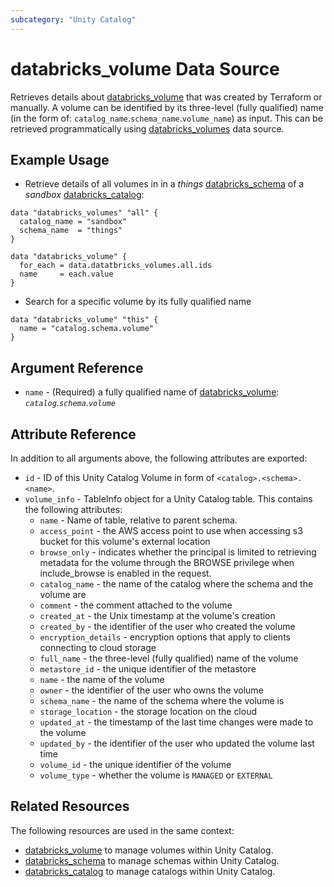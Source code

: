 ```yaml
---
subcategory: "Unity Catalog"
---
```

# databricks_volume Data Source

Retrieves details about [databricks_volume](../resources/volume.md) that was created by Terraform or manually. 
A volume can be identified by its three-level (fully qualified) name (in the form of: `catalog_name`.`schema_name`.`volume_name`) as input. This can be retrieved programmatically using [databricks_volumes](../data-sources/volumes.md) data source.

## Example Usage

* Retrieve details of all volumes in in a _things_ [databricks_schema](../resources/schema.md) of a  _sandbox_ [databricks_catalog](../resources/catalog.md):

```hcl
data "databricks_volumes" "all" {
  catalog_name = "sandbox"
  schema_name  = "things"
}

data "databricks_volume" {
  for_each = data.datatbricks_volumes.all.ids
  name     = each.value
}
```

* Search for a specific volume by its fully qualified name

```hcl
data "databricks_volume" "this" {
  name = "catalog.schema.volume"
}
```

## Argument Reference

* `name` - (Required) a fully qualified name of [databricks_volume](../resources/volume.md): *`catalog`.`schema`.`volume`*


## Attribute Reference

In addition to all arguments above, the following attributes are exported:

* `id` - ID of this Unity Catalog Volume in form of `<catalog>.<schema>.<name>`.
* `volume_info` - TableInfo object for a Unity Catalog table. This contains the following attributes:
  * `name` - Name of table, relative to parent schema.
  * `access_point` - the AWS access point to use when accessing s3 bucket for this volume's external location
  * `browse_only` - indicates whether the principal is limited to retrieving metadata for the volume through the BROWSE privilege when include_browse is enabled in the request. 
  * `catalog_name` - the name of the catalog where the schema and the volume are
  * `comment` - the comment attached to the volume
  * `created_at` - the Unix timestamp at the volume's creation
  * `created_by` - the identifier of the user who created the volume
  * `encryption_details` - encryption options that apply to clients connecting to cloud storage
  * `full_name` - the three-level (fully qualified) name of the volume
  * `metastore_id` - the unique identifier of the metastore
  * `name` - the name of the volume
  * `owner` - the identifier of the user who owns the volume
  * `schema_name` - the name of the schema where the volume is
  * `storage_location` - the storage location on the cloud
  * `updated_at` - the timestamp of the last time changes were made to the volume
  * `updated_by` - the identifier of the user who updated the volume last time
  * `volume_id` - the unique identifier of the volume
  * `volume_type` - whether the volume is `MANAGED` or `EXTERNAL`

## Related Resources

The following resources are used in the same context:

* [databricks_volume](../resources/volume.md) to manage volumes within Unity Catalog.
* [databricks_schema](../resources/schema.md) to manage schemas within Unity Catalog.
* [databricks_catalog](../resources/catalog.md) to manage catalogs within Unity Catalog.
